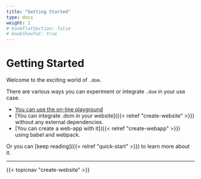 ```yaml
---
title: "Getting Started"
type: docs
weight: 1
# bookFlatSection: false
# bookShowToC: true
---
```


# Getting Started

Welcome to the exciting world of `.dom`.

There are various ways you can experiment or integrate `.dom` in your use case.

- [You can use the on-line playground](https://codepen.io/wavesoft/pen/wvwgOpz?editors=0010) 
- [You can integrate .dom in your website]({{< relref "create-website" >}}) without any external dependencies.
- [You can create a web-app with it]({{< relref "create-webapp" >}}) using babel and webpack.

Or you can [keep reading]({{< relref "quick-start" >}}) to learn more about it.

---

{{< topicnav "create-website" >}}
